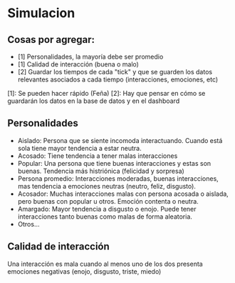 # Simulacion


## Cosas por agregar:

- [1] Personalidades, la mayoría debe ser promedio 
- [1] Calidad de interacción (buena o malo) 
- [2] Guardar los tiempos de cada "tick" y que se guarden los datos relevantes asociados a cada tiempo (interacciones, emociones, etc)

[1]: Se pueden hacer rápido (Feña)
[2]: Hay que pensar en cómo se guardarán los datos en la base de datos y en el dashboard


## Personalidades

- Aislado: Persona que se siente incomoda interactuando. Cuando está sola tiene mayor tendencia a estar neutra.
- Acosado: Tiene tendencia a tener malas interacciones
- Popular: Una persona que tiene buenas interacciones y estas son buenas. Tendencia más histriónica (felicidad y sorpresa)
- Persona promedio: Interacciones moderadas, buenas interacciones, mas tendencia a emociones neutras (neutro, feliz, disgusto). 
- Acosador: Muchas interacciones malas con persona acosada o aislada, pero buenas con popular u otros. Emoción contenta o neutra. 
- Amargado: Mayor tendencia a disgusto o enojo. Puede tener interacciones tanto buenas como malas de forma aleatoria.
- Otros...

## Calidad de interacción

Una interacción es mala cuando al menos uno de los dos presenta emociones negativas (enojo, disgusto, triste, miedo)
